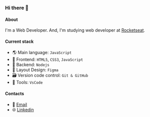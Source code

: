 ### Hi there 👋

#### About
I'm a Web Developer. And, I'm studying web developer at [Rocketseat](https://www.rocketseat.com.br/).

#### Current stack
- 🌎 Main language: `JavaScript`
- 🌌 Frontend: `HTML5`, `CSS3`, `JavaScript`
- 📡 Backend: `Nodejs`
- 🎨 Layout Design: `Figma`
- 🗃️ Version code control: `Git & GitHub`
- 🔧 Tools: `VsCode`

#### Contacts

- 📧 [Email](villa1999nova@gmail.com)
- 🌐 [Linkedin](www.linkedin.com/in/mateusvillanova/)
